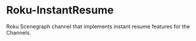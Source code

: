 # Roku-InstantResume
Roku Scenegraph channel that implements instant resume features for the Channels.
